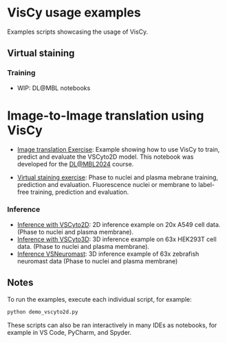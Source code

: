 # VisCy usage examples

Examples scripts showcasing the usage of VisCy.

## Virtual staining

### Training

- WIP: DL@MBL notebooks

# Image-to-Image translation using VisCy
- [Image translation Exercise](../demo_dlmbl/solution.py):
Example showing how to use VisCy to train, predict and evaluate the VSCyto2D model. This notebook was developed for the [DL@MBL2024](https://github.com/dlmbl/DL-MBL-2024) course.

- [Virtual staining exercise](./virtual_staining_exercise/solution.py):
Phase to nuclei and plasma mebrane training, prediction and evaluation.
Fluorescence nuclei or membrane to label-free training, prediction and evaluation.

### Inference

- [Inference with VSCyto2D](./VS_model_inference/demo_vscyto2d.py):
2D inference example on 20x A549 cell data. (Phase to nuclei and plasma membrane).
- [Inference with VSCyto3D](./VS_model_inference/demo_vscyto3d.py):
3D inference example on 63x HEK293T cell data. (Phase to nuclei and plasma membrane).
- [Inference VSNeuromast](./VS_model_inference/demo_vsneuromast.py):
3D inference example of 63x zebrafish neuromast data (Phase to nuclei and plasma membrane)

## Notes

To run the examples, execute each individual script, for example:

```sh
python demo_vscyto2d.py
```

These scripts can also be ran interactively in many IDEs as notebooks,
for example in VS Code, PyCharm, and Spyder.
